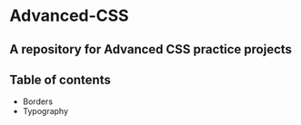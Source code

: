 # Advanced-CSS

## A repository for Advanced CSS practice projects

## Table of contents

* Borders
* Typography

